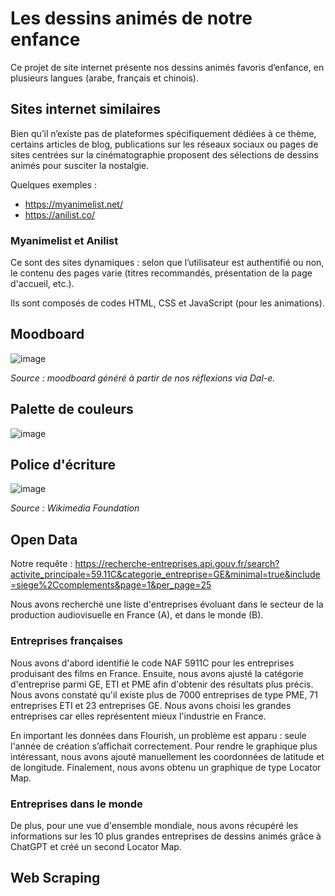 # **Les dessins animés de notre enfance**

Ce projet de site internet présente nos dessins animés favoris d’enfance, en plusieurs langues (arabe, français et chinois).


## **Sites internet similaires**

Bien qu’il n’existe pas de plateformes spécifiquement dédiées à ce thème, certains articles de blog, publications sur les réseaux sociaux ou pages de sites centrées sur la cinématographie proposent des sélections de dessins animés pour susciter la nostalgie.

Quelques exemples :
- https://myanimelist.net/
- https://anilist.co/

### Myanimelist et Anilist

Ce sont des sites dynamiques : selon que l’utilisateur est authentifié ou non, le contenu des pages varie (titres recommandés, présentation de la page d'accueil, etc.).

Ils sont composés de codes HTML, CSS et JavaScript (pour les animations).

## Moodboard
![image](https://github.com/user-attachments/assets/ec1ec72d-056f-495c-aca8-9a410bff8d16)

_Source : moodboard généré à partir de nos réflexions via Dal-e._

## Palette de couleurs

![image](https://github.com/user-attachments/assets/d2573aca-1d5a-46f3-b1ec-8409b439be47)

## Police d'écriture

![image](https://github.com/user-attachments/assets/1c5d4363-9635-46e1-bee2-8fb1abc1722b)

_Source : Wikimedia Foundation_

## Open Data

Notre requête : https://recherche-entreprises.api.gouv.fr/search?activite_principale=59.11C&categorie_entreprise=GE&minimal=true&include=siege%2Ccomplements&page=1&per_page=25

Nous avons recherché une liste d'entreprises évoluant dans le secteur de la production audiovisuelle en France (A), et dans le monde (B).

### Entreprises françaises
Nous avons d'abord identifié le code NAF 5911C pour les entreprises produisant des films en France. Ensuite, nous avons ajusté la catégorie d'entreprise parmi GE, ETI et PME afin d'obtenir des résultats plus précis. Nous avons constaté qu'il existe plus de 7000 entreprises de type PME, 71 entreprises ETI et 23 entreprises GE. Nous avons choisi les grandes entreprises car elles représentent mieux l'industrie en France.

En important les données dans Flourish, un problème est apparu : seule l'année de création s’affichait correctement. Pour rendre le graphique plus intéressant, nous avons ajouté manuellement les coordonnées de latitude et de longitude. Finalement, nous avons obtenu un graphique de type Locator Map.

### Entreprises dans le monde
De plus, pour une vue d'ensemble mondiale, nous avons récupéré les informations sur les 10 plus grandes entreprises de dessins animés grâce à ChatGPT et créé un second Locator Map.

## Web Scraping
